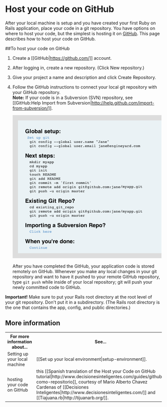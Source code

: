 # Host your code on GitHub

After your local machine is setup and you have created your first Ruby on Rails application, place your code in a git repository. You have options on where to host your code, but the simplest is hosting it on [GitHub](http://www.github.com). This page describes how to host your code on GitHub.

##To host your code on GitHub  

1. Create a [[GitHub|https://github.com/]] account.
2. After logging in, create a new repository. (Click New repository.)
3. Give your project a name and description and click Create Repository.
4. Follow the GitHub instructions to connect your local git repository with your GitHub repository.  
    **Note:** If your code is in a Subversion (SVN) repository, see [[GitHub:Help Import from Subversion|http://help.github.com/import-from-subversion/]].
  
    ![GitHub instructions 2012](images/github-repo-guide.png)

    After you have completed the GitHub, your application code is stored remotely on GitHub. Whenever you make any local changes in your git repository and want to have it pushed to your remote GitHub repository, type `git push` while inside of your local repository; git will push your newly committed code to GitHub.

**Important!** Make sure to put your Rails root directory at the root level of your git repository. Don't put it in a subdirectory. (The Rails root directory is the one that contains the app, config, and public directories.)

<h2 id="topic5"> More information</h2>

<table>
  <tr>
    <th>For more information about...</th><th>See...</th>
  </tr>
  <tr>
    <td>Setting up your local machine</td><td>[[Set up your local environment|setup-environment]].</td>
  </tr> 
  <tr>
	<td>hosting your code on GitHub</td><td>this [[Spanish translation of the Host your Code on GitHub tutorial|http://www.decisionesinteligentes.com/guides/github-como-repositorio]], courtesy of Mario Alberto Chavez Cardenas of [[Decisiones Inteligentes|http://www.decisionesinteligentes.com/]] and [[Tiajuana.rb|http://tijuanarb.org/]].</td>
  </tr>
</table>